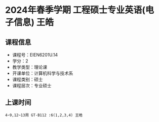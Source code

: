 # 2024年春季学期 工程硕士专业英语(电子信息) 王皓






## 课程信息

- 课程号：EIEN6201U.14
- 学分：2
- 教学类型：理论课
- 开课单位：计算机科学与技术系
- 课程类别：硕士
- 课程层次：专业硕士

## 上课时间

```
4~9,12~13周 GT-B112 :6(1,2,3,4) 王皓
```

